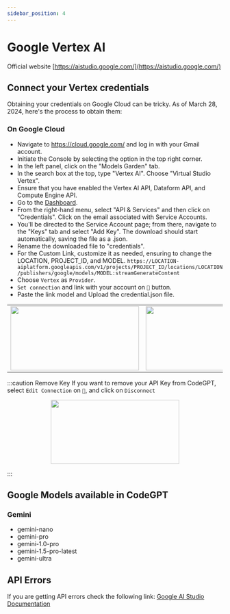 ```yaml
---
sidebar_position: 4
---
```


# Google Vertex AI
Official website [https://aistudio.google.com/](https://aistudio.google.com/)

## Connect your Vertex credentials
Obtaining your credentials on Google Cloud can be tricky. As of March 28, 2024, here's the process to obtain them:

### On Google Cloud
- Navigate to https://cloud.google.com/ and log in with your Gmail account.
- Initiate the Console by selecting the option in the top right corner.
- In the left panel, click on the "Models Garden" tab.
- In the search box at the top, type "Vertex AI". Choose "Virtual Studio Vertex".
- Ensure that you have enabled the Vertex AI API, Dataform API, and Compute Engine API.
- Go to the [Dashboard](https://console.cloud.google.com/home/dashboard).
- From the right-hand menu, select "API & Services" and then click on "Credentials". Click on the email associated with Service Accounts.
- You'll be directed to the Service Account page; from there, navigate to the "Keys" tab and select "Add Key". The download should start automatically, saving the file as a .json.
- Rename the downloaded file to "credentials".
- For the Custom Link, customize it as needed, ensuring to change the LOCATION, PROJECT_ID, and MODEL.
`https://LOCATION-aiplatform.googleapis.com/v1/projects/PROJECT_ID/locations/LOCATION/publishers/google/models/MODEL:streamGenerateContent`
- Choose `Vertex` as `Provider`.
-  `Set connection` and link with your account on `🔑` button.
- Paste the link model and Upload the credential.json file.


<table>
  <tr>
    <td align="center">
      <img width="300" height="150" src="https://github.com/davila7/code-gpt-docs/assets/37567214/e3e6cfa8-a49b-4db3-a6e1-7d68adb68134" />
    </td>
    <td align="center">
      <img width="300" height="150" src="https://github.com/davila7/code-gpt-docs/assets/37567214/36802b85-4817-4132-8c54-09db20bdbe57" />
    </td>
  </tr>
</table>

:::caution Remove Key
If you want to remove your API Key from CodeGPT, select `Edit Connection` on `🔑`, and click on `Disconnect`

<p align="center">
      <img width="300" height="150" src="https://github.com/davila7/code-gpt-docs/assets/37567214/de15847c-60d3-4f71-9bfb-d2e2c8cacbaa" />
</p>

:::
 

## Google Models available in CodeGPT

### Gemini
- gemini-nano
- gemini-pro
- gemini-1.0-pro
- gemini-1.5-pro-latest
- gemini-ultra

## API Errors
If you are getting API errors check the following link: [Google AI Studio Documentation](https://ai.google.dev/api/rest?hl=es-419)
